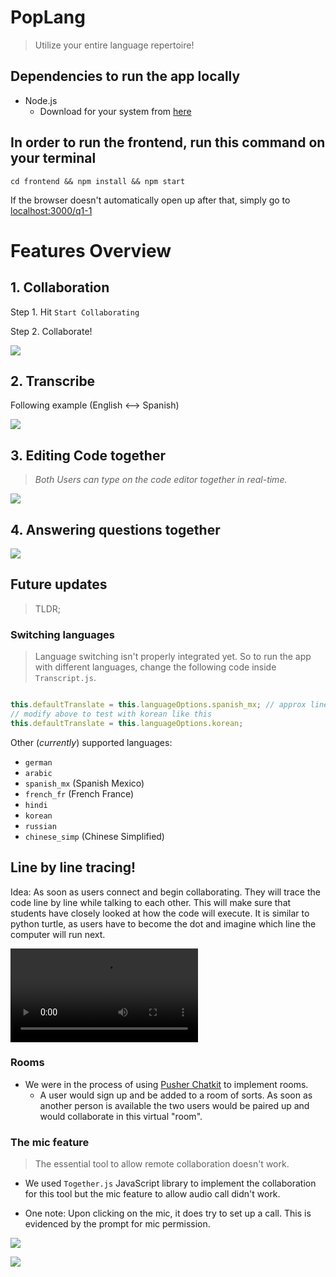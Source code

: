 # PopLang
> Utilize your entire language repertoire!



## Dependencies to run the app locally
- Node.js
    - Download for your system from [here](https://nodejs.org/en/download/)

## In order to run the frontend, run this command on your terminal

```
cd frontend && npm install && npm start
```

If the browser doesn't automatically open up after that, simply go to [localhost:3000/q1-1](http://localhost:3000/q1-1)


# Features Overview

## 1. Collaboration

Step 1. Hit `Start Collaborating`

Step 2. Collaborate!

![](frontend/images/collab.gif)

## 2. Transcribe 

Following example (English <--> Spanish)

![](frontend/images/trans.gif)

## 3. Editing Code together

> *Both Users can type on the code editor together in real-time.*

![](frontend/images/collaboration.png)

## 4. Answering questions together

![](frontend/images/colab_qa.gif)



## Future updates

> TLDR;

### Switching languages 
> Language switching isn't properly integrated yet. So to run the app with different languages, change the following code inside `Transcript.js`.
```Javascript

this.defaultTranslate = this.languageOptions.spanish_mx; // approx line 38
// modify above to test with korean like this
this.defaultTranslate = this.languageOptions.korean;

```

Other (*currently*) supported languages: 
- `german` 
- `arabic`
- `spanish_mx` (Spanish Mexico)
- `french_fr` (French France)
- `hindi`
- `korean`
- `russian` 
- `chinese_simp` (Chinese Simplified)

## Line by line tracing!

Idea: As soon as users connect and begin collaborating. They will trace the code line by line while talking to each other. This will make sure that students have closely looked at how the code will execute. It is similar to python turtle, as users have to become the dot and imagine which line the computer will run next.

![](frontend/images/tracing.mov)

### Rooms 

- We were in the process of using [Pusher Chatkit](https://pusher.com/chatkit) to implement rooms. 
    - A user would sign up and be added to a room of sorts. As soon as another person is available the two users would be paired up and would collaborate in this virtual "room". 

### The mic feature
> The essential tool to allow remote collaboration doesn't work.

- We used `Together.js` JavaScript library to implement the collaboration for this tool but the mic feature to allow audio call didn't work. 

- One note: Upon clicking on the mic, it does try to set up a call. This is evidenced by the prompt for mic permission. 

![](frontend/images/mic2.png)

![](frontend/images/mic.png)





